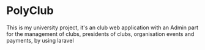 # PolyClub
This is my university project, it's an club web application with an Admin part for the management of clubs, presidents of clubs, organisation events and payments, by using laravel
